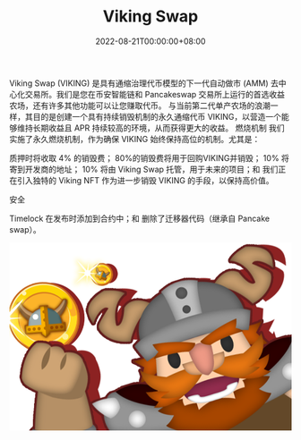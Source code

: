 ﻿---
title: "Viking Swap"
description: "下一代 AMM 去中心化交易所"
date: 2022-08-21T00:00:00+08:00
lastmod: 2022-08-21T00:00:00+08:00
draft: false
authors: ["boogArno"]
featuredImage: "viking-swap.png"
tags: ["DeFi","Viking Swap"]
categories: ["nfts"]
nfts: ["DeFi"]
blockchain: "BSC"
website: ""
twitter: "https://twitter.com/VikingSwap"
discord: ""
telegram: "https://t.me/VikingSwap"
github: "https://github.com/VikingDefi/"
youtube: ""
twitch: ""
facebook: ""
instagram: ""
reddit: ""
medium: "https://viking-swap.medium.com/"
steam: ""
gitbook: ""
googleplay: ""
appstore: ""
status: "Live"
weight: 
lightgallery: true
toc: true
pinned: false
recommend: false
recommend1: false
---
Viking Swap (VIKING) 是具有通缩治理代币模型的下一代自动做市 (AMM) 去中心化交易所。我们是您在币安智能链和 Pancakeswap 交易所上运行的首选收益农场，还有许多其他功能可以让您赚取代币。
与当前第二代单产农场的浪潮一样，其目的是创建一个具有持续销毁机制的永久通缩代币 VIKING，以营造一个能够维持长期收益且 APR 持续较高的环境，从而获得更大的收益。
燃烧机制
我们实施了永久燃烧机制，作为确保 VIKING 始终保持高位的机制。尤其是：

  质押时将收取 4% 的销毁费；
  80%的销毁费将用于回购VIKING并销毁；
  10% 将寄到开发商的地址；
  10% 将由 Viking Swap 托管，用于未来的项目；和
  我们正在引入独特的 Viking NFT 作为进一步销毁 VIKING 的手段，以保持高价值。

安全

  Timelock 在发布时添加到合约中；和
  删除了迁移器代码（继承自 Pancake swap）。

![vikingswap-dapp-defi-bsc-image1_4d90f68e6bfe7079a108c8dd50eb5354](vikingswap-dapp-defi-bsc-image1_4d90f68e6bfe7079a108c8dd50eb5354.png)